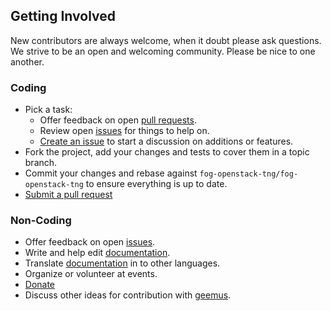 ## Getting Involved

New contributors are always welcome, when it doubt please ask questions. We strive to be an open and welcoming community. Please be nice to one another.

### Coding

* Pick a task:
  * Offer feedback on open [pull requests](https://github.com/fog-openstack-tng/fog-openstack-tng/pulls).
  * Review open [issues](https://github.com/fog-openstack-tng/fog-openstack-tng/issues) for things to help on.
  * [Create an issue](https://github.com/fog-openstack-tng/fog-openstack-tng/issues/new) to start a discussion on additions or features.
* Fork the project, add your changes and tests to cover them in a topic branch.
* Commit your changes and rebase against `fog-openstack-tng/fog-openstack-tng` to ensure everything is up to date.
* [Submit a pull request](https://github.com/fog-openstack-tng/fog-openstack-tng/compare/)

### Non-Coding

* Offer feedback on open [issues](https://github.com/fog-openstack-tng/fog-openstack-tng/issues).
* Write and help edit [documentation](https://github.com/fog-openstack-tng/fog-openstack-tng.github.com).
* Translate [documentation](https://github.com/fog-openstack-tng/fog-openstack-tng.github.com) in to other languages.
* Organize or volunteer at events.
* [Donate](https://www.gittip.com/geemus/)
* Discuss other ideas for contribution with [geemus](mailto:geemus+fog@gmail.com).